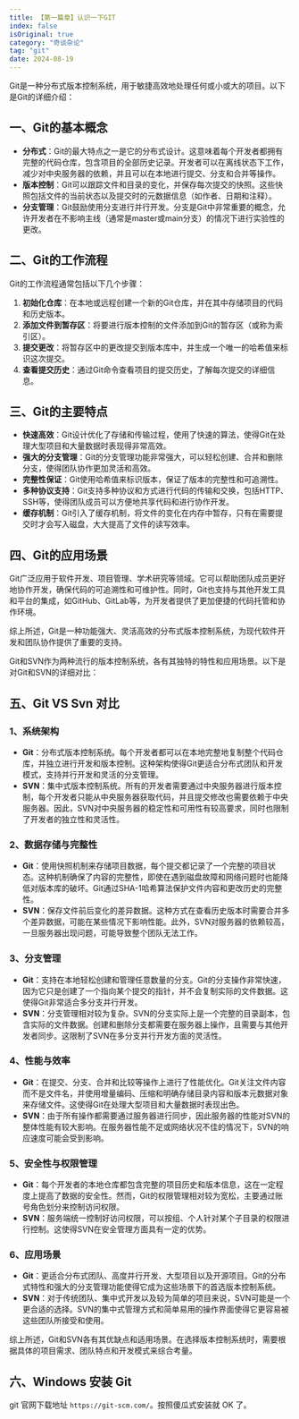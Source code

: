 ```yaml
---
title: 【第一篇章】认识一下GIT
index: false
isOriginal: true
category: "奇谈杂论"
tag: "git"
date: 2024-08-19
---
```


Git是一种分布式版本控制系统，用于敏捷高效地处理任何或小或大的项目。以下是Git的详细介绍：

## 一、Git的基本概念

* **分布式**：Git的最大特点之一是它的分布式设计。这意味着每个开发者都拥有完整的代码仓库，包含项目的全部历史记录。开发者可以在离线状态下工作，减少对中央服务器的依赖，并且可以在本地进行提交、分支和合并等操作。
* **版本控制**：Git可以跟踪文件和目录的变化，并保存每次提交的快照。这些快照包括文件的当前状态以及提交时的元数据信息（如作者、日期和注释）。
* **分支管理**：Git鼓励使用分支进行并行开发。分支是Git中非常重要的概念，允许开发者在不影响主线（通常是master或main分支）的情况下进行实验性的更改。

## 二、Git的工作流程

Git的工作流程通常包括以下几个步骤：

1. **初始化仓库**：在本地或远程创建一个新的Git仓库，并在其中存储项目的代码和历史版本。
2. **添加文件到暂存区**：将要进行版本控制的文件添加到Git的暂存区（或称为索引区）。
3. **提交更改**：将暂存区中的更改提交到版本库中，并生成一个唯一的哈希值来标识这次提交。
4. **查看提交历史**：通过Git命令查看项目的提交历史，了解每次提交的详细信息。

## 三、Git的主要特点

* **快速高效**：Git设计优化了存储和传输过程，使用了快速的算法，使得Git在处理大型项目和大量数据时表现得非常高效。
* **强大的分支管理**：Git的分支管理功能非常强大，可以轻松创建、合并和删除分支，使得团队协作更加灵活和高效。
* **完整性保证**：Git使用哈希值来标识版本，保证了版本的完整性和可追溯性。
* **多种协议支持**：Git支持多种协议和方式进行代码的传输和交换，包括HTTP、SSH等，使得团队成员可以方便地共享代码和进行协作开发。
* **缓存机制**：Git引入了缓存机制，将文件的变化在内存中暂存，只有在需要提交时才会写入磁盘，大大提高了文件的读写效率。

## 四、Git的应用场景

Git广泛应用于软件开发、项目管理、学术研究等领域。它可以帮助团队成员更好地协作开发，确保代码的可追溯性和可维护性。同时，Git也支持与其他开发工具和平台的集成，如GitHub、GitLab等，为开发者提供了更加便捷的代码托管和协作环境。

综上所述，Git是一种功能强大、灵活高效的分布式版本控制系统，为现代软件开发和团队协作提供了重要的支持。

Git和SVN作为两种流行的版本控制系统，各有其独特的特性和应用场景。以下是对Git和SVN的详细对比：

## 五、Git VS Svn 对比

### 1、系统架构

* **Git**：分布式版本控制系统。每个开发者都可以在本地完整地复制整个代码仓库，并独立进行开发和版本控制。这种架构使得Git更适合分布式团队和开发模式，支持并行开发和灵活的分支管理。
* **SVN**：集中式版本控制系统。所有的开发者需要通过中央服务器进行版本控制，每个开发者只能从中央服务器获取代码，并且提交修改也需要依赖于中央服务器。因此，SVN对中央服务器的稳定性和可用性有较高要求，同时也限制了开发者的独立性和灵活性。

### 2、数据存储与完整性

* **Git**：使用快照机制来存储项目数据，每个提交都记录了一个完整的项目状态。这种机制确保了内容的完整性，即使在遇到磁盘故障和网络问题时也能降低对版本库的破坏。Git通过SHA-1哈希算法保护文件内容和更改历史的完整性。
* **SVN**：保存文件前后变化的差异数据。这种方式在查看历史版本时需要合并多个差异数据，可能在某些情况下影响性能。此外，SVN对服务器的依赖较高，一旦服务器出现问题，可能导致整个团队无法工作。

### 3、分支管理

* **Git**：支持在本地轻松创建和管理任意数量的分支。Git的分支操作非常快速，因为它只是创建了一个指向某个提交的指针，并不会复制实际的文件数据。这使得Git非常适合多分支并行开发。
* **SVN**：分支管理相对较为复杂。SVN的分支实际上是一个完整的目录副本，包含实际的文件数据。创建和删除分支都需要在服务器上操作，且需要与其他开发者同步。这限制了SVN在多分支并行开发方面的灵活性。

### 4、性能与效率

* **Git**：在提交、分支、合并和比较等操作上进行了性能优化。Git关注文件内容而不是文件名，并使用增量编码、压缩和明确存储目录内容和版本元数据对象来存储文件。这使得Git在处理大型项目和大量数据时表现出色。
* **SVN**：由于所有操作都需要通过服务器进行同步，因此服务器的性能对SVN的整体性能有较大影响。在服务器性能不足或网络状况不佳的情况下，SVN的响应速度可能会受到影响。

### 5、安全性与权限管理

* **Git**：每个开发者的本地仓库都包含完整的项目历史和版本信息，这在一定程度上提高了数据的安全性。然而，Git的权限管理相对较为宽松，主要通过账号角色划分来控制访问权限。
* **SVN**：服务端统一控制好访问权限，可以按组、个人针对某个子目录的权限进行控制。这使得SVN在安全管理方面具有一定的优势。

### 6、应用场景

* **Git**：更适合分布式团队、高度并行开发、大型项目以及开源项目。Git的分布式特性和强大的分支管理功能使得它成为这些场景下的首选版本控制系统。
* **SVN**：对于传统团队、集中式开发以及较为简单的项目来说，SVN可能是一个更合适的选择。SVN的集中式管理方式和简单易用的操作界面使得它更容易被这些团队所接受和使用。

综上所述，Git和SVN各有其优缺点和适用场景。在选择版本控制系统时，需要根据具体的项目需求、团队特点和开发模式来综合考量。

## 六、Windows 安装 Git

git 官网下载地址 `https://git-scm.com/`。按照傻瓜式安装就 OK 了。